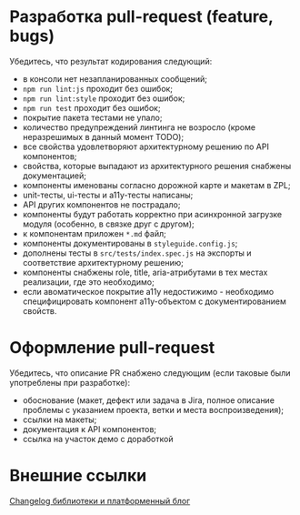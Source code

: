 # Разработка pull-request (feature, bugs)

Убедитесь, что результат кодирования следующий:
* в консоли нет незапланированных сообщений;
* `npm run lint:js` проходит без ошибок;
* `npm run lint:style` проходит без ошибок;
* `npm run test` проходит без ошибок;
* покрытие пакета тестами не упало;
* количество предупреждений линтинга не возросло (кроме неразрешимых в данный момент TODO);
* все свойства удовлетворяют архитектурному решению по API компонентов;
* свойства, которые выпадают из архитектурного решения снабжены документацией;
* компоненты именованы согласно дорожной карте и макетам в ZPL;
* unit-тесты, ui-тесты и a11y-тесты написаны;
* API других компонентов не пострадало;
* компоненты будут работать корректно при асинхронной загрузке модуля
(особенно, в связке друг с другом);
* к компонентам приложен `*.md` файл;
* компоненты документированы в `styleguide.config.js`;
* дополнены тесты в `src/tests/index.spec.js` на экспорты и соответствие архитектурному решению;
* компоненты снабжены role, title, aria-атрибутами в тех местах реализации, где это необходимо;
* если авоматическое покрытие a11y недостижимо - необходимо специфицировать компонент a11y-объектом с документированием свойств.

# Оформление pull-request

Убедитесь, что описание PR снабжено следующим (если таковые были употреблены при разработке):
* обоснование (макет, дефект или задача в Jira, полное описание проблемы с указанием проекта, ветки и места воспроизведения);
* ссылки на макеты;
* документация к API компонентов;
* ссылка на участок демо с доработкой

# Внешние ссылки

[Changelog библиотеки и платформенный блог](https://sbtatlas.sigma.sbrf.ru/wiki/pages/viewrecentblogposts.action?key=DBSBOLUI)
